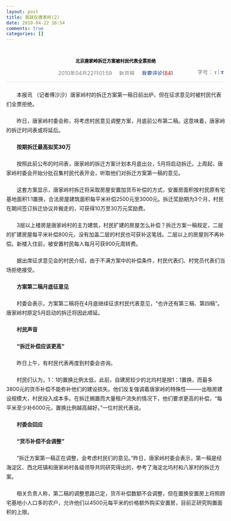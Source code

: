 ```yaml
---
layout: post
title: 我就在唐家岭(2)
date: 2010-04-22 16:54
comments: true
categories: []
---
```

<div style="margin-top: 0px; margin-right: auto; margin-bottom: 0px; margin-left: auto; padding-top: 22px; padding-right: 0px; padding-bottom: 0px; padding-left: 0px; width: 588px; overflow-x: hidden; overflow-y: hidden; zoom: 1; text-align: center;">
<h1 style="margin-top: 0px; margin-right: 0px; margin-bottom: 6px; margin-left: 0px; padding-top: 0px; padding-right: 0px; padding-bottom: 0px; padding-left: 0px; font-size: 26px; font-weight: 800; color: rgb(0, 0, 0); font-family: 宋体, arial; font-style: normal; font-variant: normal; line-height: 30px;">
<span style="font-family: 宋体, arial, sans-serif; font-size: 12px;">北京唐家岭拆迁方案被村民代表全票拒绝</span></h1>
<div style="margin-top: 0px; margin-right: 0px; margin-bottom: 0px; margin-left: 0px; padding-top: 0px; padding-right: 5px; padding-bottom: 0px; padding-left: 5px; width: 578px; overflow-x: hidden; overflow-y: hidden; zoom: 1; position: relative;">
<div style="margin-top: 0px; margin-right: 0px; margin-bottom: 0px; margin-left: 0px; padding-top: 0px; padding-right: 0px; padding-bottom: 0px; padding-left: 0px; color: rgb(126, 126, 126); height: 16px;">
2010年04月22日01:59<span style="padding-right: 19px;"><span style="padding-left: 19px; color: rgb(126, 126, 126);"><a target="_blank" href="http://www.thebeijingnews.com/" style="color: rgb(126, 126, 126); text-decoration: none;">新京报</a></span></span><a href="http://comment5.news.qq.com/comment.htm?site=news&id=23554070" target="_blank" style="color: rgb(11, 59, 140); text-decoration: none;" name="cmt_1" id="cmt_1">我要评论<span style="color: rgb(51, 51, 51);">(<em style="font-style: normal; font-weight: normal; color: rgb(204, 0, 0);">84</em>)</span></a></div>
<div style="margin-top: 0px; margin-right: 0px; margin-bottom: 0px; margin-left: 0px; padding-top: 0px; padding-right: 0px; padding-bottom: 0px; padding-left: 0px; float: right; color: rgb(126, 126, 126); position: absolute; right: 0px; top: -3px;">
字号：<span title="切换到小字体" style="font-family: 'Times new roman', arial; cursor: pointer; font-weight: bold; font-size: 10px; color: rgb(102, 102, 102); padding-right: 3px; padding-left: 3px;">T</span>|<span title="切换到大字体" style="font-family: 'Times new roman', arial; cursor: pointer; font-weight: bold; font-size: 13px; color: rgb(11, 59, 140); padding-left: 3px; padding-right: 3px;">T</span></div>
</div>
</div>
<div style="margin-top: 0px; margin-right: auto; margin-bottom: 0px; margin-left: auto; padding-top: 0px; padding-right: 0px; padding-bottom: 0px; padding-left: 0px; width: 588px; overflow-x: hidden; overflow-y: hidden; zoom: 1;">
<div style="margin-top: 18px; margin-right: 0px; margin-bottom: 0px; margin-left: 0px; padding-top: 0px; padding-right: 0px; padding-bottom: 0px; padding-left: 0px; height: 1px; font-size: 0px; border-top-width: 1px; border-top-style: solid; border-top-color: rgb(229, 229, 229);">
</div>
<div style="margin-top: 0px; margin-right: 0px; margin-bottom: 0px; margin-left: 0px; padding-top: 0px; padding-right: 0px; padding-bottom: 20px; padding-left: 0px; font-size: 14px;">
<p style="margin-top: 20px; margin-right: auto; margin-bottom: 0px; margin-left: auto; padding-top: 0px; padding-right: 0px; padding-bottom: 0px; padding-left: 0px; line-height: 25px; text-indent: 2em;">
本报讯 （记者傅沙沙）唐家岭村的拆迁方案第一稿日前出炉，但在征求意见时被村民代表们全票拒绝。</p>
<p style="margin-top: 20px; margin-right: auto; margin-bottom: 0px; margin-left: auto; padding-top: 0px; padding-right: 0px; padding-bottom: 0px; padding-left: 0px; line-height: 25px; text-indent: 2em;">
昨日，唐家岭村委会称，将考虑村民意见调整方案，月底前公布第二稿。这意味着，唐家岭的拆迁时间表或将延后。</p>
<p style="margin-top: 20px; margin-right: auto; margin-bottom: 0px; margin-left: auto; padding-top: 0px; padding-right: 0px; padding-bottom: 0px; padding-left: 0px; line-height: 25px; text-indent: 2em;">
<strong style="font-style: normal; font-weight: 800;">按期拆迁最高拟奖30万</strong></p>
<p style="margin-top: 20px; margin-right: auto; margin-bottom: 0px; margin-left: auto; padding-top: 0px; padding-right: 0px; padding-bottom: 0px; padding-left: 0px; line-height: 25px; text-indent: 2em;">
按照此前公布的时间表，唐家岭的拆迁方案计划本月底出台，5月将启动拆迁。上周起，唐家岭村委会开始分批召集村民代表开会，听取他们对拆迁方案第一稿的意见。</p>
<p style="margin-top: 20px; margin-right: auto; margin-bottom: 0px; margin-left: auto; padding-top: 0px; padding-right: 0px; padding-bottom: 0px; padding-left: 0px; line-height: 25px; text-indent: 2em;">
这套方案显示，唐家岭村拆迁将采取房屋安置加货币补偿的方式，安置房面积按村民原有宅基地面积1:1置换，合法房屋建筑面积每平米补偿2500元至3000元。拆迁奖励期为3个月，村民在期间签订拆迁协议并搬走的，可获得10万至30万元奖励费。</p>
<p style="margin-top: 20px; margin-right: auto; margin-bottom: 0px; margin-left: auto; padding-top: 0px; padding-right: 0px; padding-bottom: 0px; padding-left: 0px; line-height: 25px; text-indent: 2em;">
3层以上楼房是唐家岭村的主力建筑，村民扩建的房屋怎么补偿？拆迁方案一稿规定，二层的扩建房屋每平米补偿800元，没有加盖二层的村民也可获补这笔钱。二层以上的房屋则不再补偿。新楼入住前，被安置村民每人每月可获900元周转费。</p>
<p style="margin-top: 20px; margin-right: auto; margin-bottom: 0px; margin-left: auto; padding-top: 0px; padding-right: 0px; padding-bottom: 0px; padding-left: 0px; line-height: 25px; text-indent: 2em;">
据出席征求意见会的村民介绍，由于不满方案中的补偿条件，村民代表们、村党员代表们当场拒绝接受。</p>
<p style="margin-top: 20px; margin-right: auto; margin-bottom: 0px; margin-left: auto; padding-top: 0px; padding-right: 0px; padding-bottom: 0px; padding-left: 0px; line-height: 25px; text-indent: 2em;">
<strong style="font-style: normal; font-weight: 800;">方案第二稿月底征意见</strong></p>
<p style="margin-top: 20px; margin-right: auto; margin-bottom: 0px; margin-left: auto; padding-top: 0px; padding-right: 0px; padding-bottom: 0px; padding-left: 0px; line-height: 25px; text-indent: 2em;">
村委会表示，方案第二稿将在4月底继续征求村民代表意见，“也许还有第三稿、第四稿”。唐家岭村原定5月启动的拆迁将因此顺延。</p>
<p style="margin-top: 20px; margin-right: auto; margin-bottom: 0px; margin-left: auto; padding-top: 0px; padding-right: 0px; padding-bottom: 0px; padding-left: 0px; line-height: 25px; text-indent: 2em;">
<strong style="font-style: normal; font-weight: 800;">村民声音</strong></p>
<p style="margin-top: 20px; margin-right: auto; margin-bottom: 0px; margin-left: auto; padding-top: 0px; padding-right: 0px; padding-bottom: 0px; padding-left: 0px; line-height: 25px; text-indent: 2em;">
<strong style="font-style: normal; font-weight: 800;">“拆迁补偿应该更高”</strong></p>
<p style="margin-top: 20px; margin-right: auto; margin-bottom: 0px; margin-left: auto; padding-top: 0px; padding-right: 0px; padding-bottom: 0px; padding-left: 0px; line-height: 25px; text-indent: 2em;">
昨日上午，有村民代表再度到村委会咨询。</p>
<p style="margin-top: 20px; margin-right: auto; margin-bottom: 0px; margin-left: auto; padding-top: 0px; padding-right: 0px; padding-bottom: 0px; padding-left: 0px; line-height: 25px; text-indent: 2em;">
村民们认为，1：1的置换比例太低，此前，自建房较少的北坞村是按1：1置换，而最多3800元的货币补偿不能弥补他们的建设损失。他们反复强调着唐家岭的特殊性———出租房建设规模大，村民投入成本多。在拆迁搁置而大量租户流失的情况下，他们要求更高的补偿，“每平米至少补6000元，置换比例越高越好。”一位村民代表说。</p>
<p style="margin-top: 20px; margin-right: auto; margin-bottom: 0px; margin-left: auto; padding-top: 0px; padding-right: 0px; padding-bottom: 0px; padding-left: 0px; line-height: 25px; text-indent: 2em;">
<strong style="font-style: normal; font-weight: 800;">村委会回应</strong></p>
<p style="margin-top: 20px; margin-right: auto; margin-bottom: 0px; margin-left: auto; padding-top: 0px; padding-right: 0px; padding-bottom: 0px; padding-left: 0px; line-height: 25px; text-indent: 2em;">
<strong style="font-style: normal; font-weight: 800;">“货币补偿不会调整”</strong></p>
<p style="margin-top: 20px; margin-right: auto; margin-bottom: 0px; margin-left: auto; padding-top: 0px; padding-right: 0px; padding-bottom: 0px; padding-left: 0px; line-height: 25px; text-indent: 2em;">
“拆迁方案第一稿正在调整，会考虑村民们的意见。”昨日，唐家岭村委会表示，第一稿是经海淀区、西北旺镇和唐家岭村各级领导共同研究得出的，参考了海淀北坞村和八家村的拆迁方案。</p>
<p style="margin-top: 20px; margin-right: auto; margin-bottom: 0px; margin-left: auto; padding-top: 0px; padding-right: 0px; padding-bottom: 0px; padding-left: 0px; line-height: 25px; text-indent: 2em;">
相关负责人称，第二稿的调整思路已定，货币补偿数额不会调整，但在置换安置房上将照顾宅基地小人口多的农户，允许他们以4500元每平米的价格额外购买安置房，目前正研究购置面积的上限。</p>
</div>
</div>
